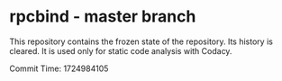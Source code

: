 # rpcbind - master branch

This repository contains the frozen state of the repository.
Its history is cleared. It is used only for static code
analysis with Codacy.

Commit Time: 1724984105